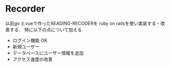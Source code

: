 # Recorder

以前go とvueで作ったREADING-RECODERを
ruby on railsを使い実装する・改善する．
特に以下の点について加える.
- ログイン機能 OK
- 新規ユーザー
- データベースにユーザー情報を追加
- アクセス速度の改善
